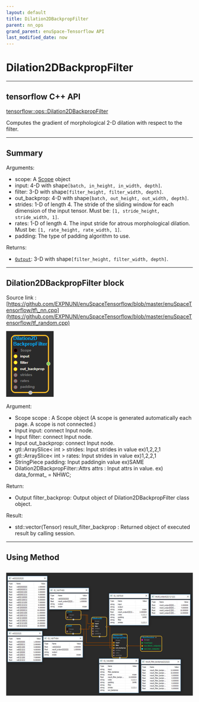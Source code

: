 ```yaml
--- 
layout: default 
title: Dilation2DBackpropFilter 
parent: nn_ops 
grand_parent: enuSpace-Tensorflow API 
last_modified_date: now 
--- 
```


# Dilation2DBackpropFilter

---

## tensorflow C++ API

[tensorflow::ops::Dilation2DBackpropFilter](https://www.tensorflow.org/api_docs/cc/class/tensorflow/ops/dilation2-d-backprop-filter)

Computes the gradient of morphological 2-D dilation with respect to the filter.

---

## Summary

Arguments:

* scope: A [Scope](https://www.tensorflow.org/api_docs/cc/class/tensorflow/scope.html#classtensorflow_1_1_scope) object
* input: 4-D with shape`[batch, in_height, in_width, depth]`.
* filter: 3-D with shape`[filter_height, filter_width, depth]`.
* out\_backprop: 4-D with shape`[batch, out_height, out_width, depth]`.
* strides: 1-D of length 4. The stride of the sliding window for each dimension of the input tensor. Must be:
  `[1, stride_height, stride_width, 1]`.
* rates: 1-D of length 4. The input stride for atrous morphological dilation. Must be:
  `[1, rate_height, rate_width, 1]`.
* padding: The type of padding algorithm to use.

Returns:

* [`Output`](https://www.tensorflow.org/api_docs/cc/class/tensorflow/output.html#classtensorflow_1_1_output): 3-D with shape`[filter_height, filter_width, depth]`.

---

## Dilation2DBackpropFilter block

Source link : [https://github.com/EXPNUNI/enuSpaceTensorflow/blob/master/enuSpaceTensorflow/tf\_nn.cpp](https://github.com/EXPNUNI/enuSpaceTensorflow/blob/master/enuSpaceTensorflow/tf_random.cpp)

![](./assets/nn-ops/Dilation2DBackpropFilter1.jpg)

Argument:

* Scope scope : A Scope object \(A scope is generated automatically each page. A scope is not connected.\)
* Input input: connect  Input node.
* Input filter: connect  Input node.
* Input out\_backprop: connect  Input node.
* gtl::ArraySlice&lt; int &gt; strides: Input strides in value ex\)1,2,2,1
* gtl::ArraySlice&lt; int &gt; rates: Input strides in value ex\)1,2,2,1
* StringPiece padding: Input paddingin value ex\)SAME
* Dilation2DBackpropFilter::Attrs attrs : Input attrs in value. ex\) data\_format\_ = NHWC;

Return:

* Output filter\_backprop: Output object of Dilation2DBackpropFilter class object.

Result:

* std::vector\(Tensor\) result\_filter\_backprop : Returned object of executed result by calling session.

---

## Using Method

## ![](./assets/nn-ops/Dilation2DBackpropFilter2.jpg)



